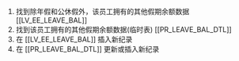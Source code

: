 1. 找到除年假和公休假外，该员工拥有的其他假期余额数据 [[LV_EE_LEAVE_BAL]]
2. 找到该员工拥有的其他假期余额数据(临时表) [[PR_LEAVE_BAL_DTL]]
3. 在 [[LV_EE_LEAVE_BAL]] 插入新纪录
4. 在 [[PR_LEAVE_BAL_DTL]] 更新或插入新纪录 